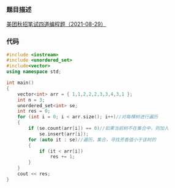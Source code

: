### 题目描述

[美团秋招笔试四道编程题（2021-08-29）](https://blog.csdn.net/weixin_41896265/article/details/119980019)

### 代码

```cpp
#include <iostream>
#include <unordered_set>
#include<vector>
using namespace std;

int main()
{
	vector<int> arr = { 1,1,2,2,2,3,3,4,3,1 };
	int n = 3;
	unordered_set<int> se;
	int res = 0;
	for (int i = 0; i < arr.size(); i++)//对每棵树进行遍历
	{
		if (se.count(arr[i]) == 0)//如果当前树不在集合中，则加入
			se.insert(arr[i]);
		for (auto it : se)//遍历，集合，寻找芳香值小于该树的
		{
			if (it < arr[i])
				res += 1;
		}
	}
	cout << res;
}
```

